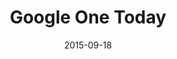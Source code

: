 ---
layout: site
title: "Google One Today"
date: 2015-09-18
categories: [google]
version: 0.0.0
major: 0
minor: 0
patch: 0
slug: google-one-today
link: https://onetoday.google.com/
submitter: lpolepeddi
permalink: /sites/:slug
---